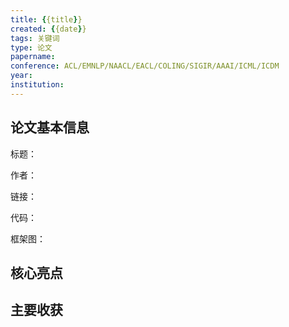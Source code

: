 ```yaml
---
title: {{title}}
created: {{date}}
tags: 关键词
type: 论文
papername: 
conference: ACL/EMNLP/NAACL/EACL/COLING/SIGIR/AAAI/ICML/ICDM
year: 
institution: 
---
```


## 论文基本信息

标题：

作者：

链接：

代码：

框架图：



## 核心亮点

## 主要收获

